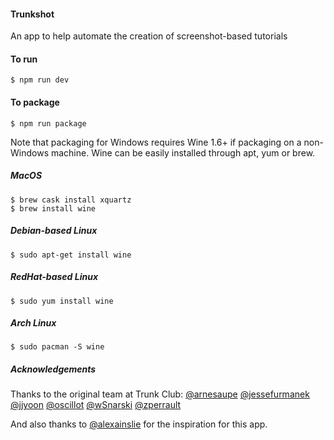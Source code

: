 #### Trunkshot
An app to help automate the creation of screenshot-based tutorials

#### To run
```
$ npm run dev
```

#### To package
```
$ npm run package
```
Note that packaging for Windows requires Wine 1.6+ if packaging on a non-Windows machine. Wine can be easily installed through apt, yum or brew.

##### MacOS
```
$ brew cask install xquartz
$ brew install wine
```
##### Debian-based Linux
```
$ sudo apt-get install wine
```
##### RedHat-based Linux
```
$ sudo yum install wine
```
##### Arch Linux
```
$ sudo pacman -S wine
```

##### Acknowledgements

Thanks to the original team at Trunk Club:
[@arnesaupe](https://github.com/arnesaupe)
[@jessefurmanek](https://github.com/jessefurmanek)
[@jjyoon](https://github.com/jjyoon)
[@oscillot](https://github.com/oscillot)
[@wSnarski](https://github.com/wSnarski)
[@zperrault](https://github.com/zperrault)

And also thanks to [@alexainslie](https://github.com/alexainslie) for the inspiration for this app.
